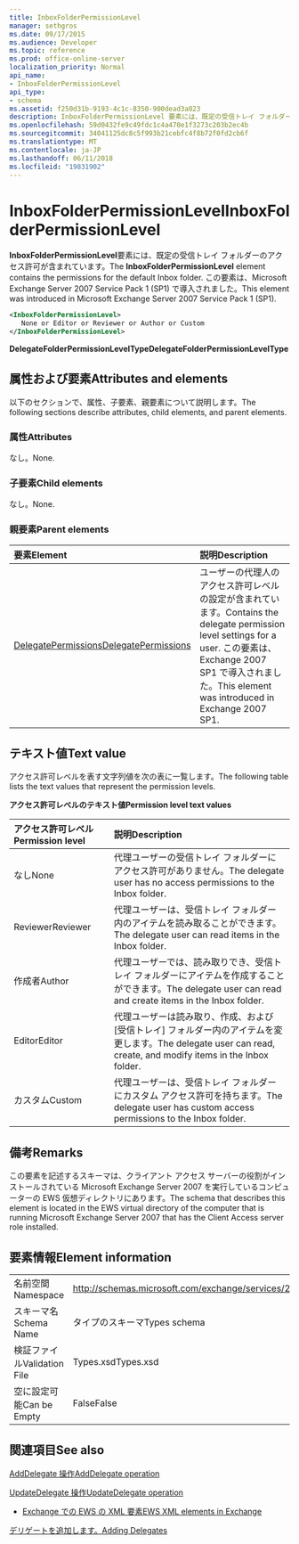 ```yaml
---
title: InboxFolderPermissionLevel
manager: sethgros
ms.date: 09/17/2015
ms.audience: Developer
ms.topic: reference
ms.prod: office-online-server
localization_priority: Normal
api_name:
- InboxFolderPermissionLevel
api_type:
- schema
ms.assetid: f250d31b-9193-4c1c-8350-900dead3a023
description: InboxFolderPermissionLevel 要素には、既定の受信トレイ フォルダーのアクセス許可が含まれています。 この要素は、Microsoft Exchange Server 2007 Service Pack 1 (SP1) で導入されました。
ms.openlocfilehash: 59d0432fe9c49fdc1c4a470e1f3273c203b2ec4b
ms.sourcegitcommit: 34041125dc8c5f993b21cebfc4f8b72f0fd2cb6f
ms.translationtype: MT
ms.contentlocale: ja-JP
ms.lasthandoff: 06/11/2018
ms.locfileid: "19831902"
---
```

# <a name="inboxfolderpermissionlevel"></a><span data-ttu-id="6c007-104">InboxFolderPermissionLevel</span><span class="sxs-lookup"><span data-stu-id="6c007-104">InboxFolderPermissionLevel</span></span>

<span data-ttu-id="6c007-105">**InboxFolderPermissionLevel**要素には、既定の受信トレイ フォルダーのアクセス許可が含まれています。</span><span class="sxs-lookup"><span data-stu-id="6c007-105">The **InboxFolderPermissionLevel** element contains the permissions for the default Inbox folder.</span></span> <span data-ttu-id="6c007-106">この要素は、Microsoft Exchange Server 2007 Service Pack 1 (SP1) で導入されました。</span><span class="sxs-lookup"><span data-stu-id="6c007-106">This element was introduced in Microsoft Exchange Server 2007 Service Pack 1 (SP1).</span></span> 
  
```xml
<InboxFolderPermissionLevel>
   None or Editor or Reviewer or Author or Custom
</InboxFolderPermissionLevel>
```

 <span data-ttu-id="6c007-107">**DelegateFolderPermissionLevelType**</span><span class="sxs-lookup"><span data-stu-id="6c007-107">**DelegateFolderPermissionLevelType**</span></span>
## <a name="attributes-and-elements"></a><span data-ttu-id="6c007-108">属性および要素</span><span class="sxs-lookup"><span data-stu-id="6c007-108">Attributes and elements</span></span>

<span data-ttu-id="6c007-109">以下のセクションで、属性、子要素、親要素について説明します。</span><span class="sxs-lookup"><span data-stu-id="6c007-109">The following sections describe attributes, child elements, and parent elements.</span></span>
  
### <a name="attributes"></a><span data-ttu-id="6c007-110">属性</span><span class="sxs-lookup"><span data-stu-id="6c007-110">Attributes</span></span>

<span data-ttu-id="6c007-111">なし。</span><span class="sxs-lookup"><span data-stu-id="6c007-111">None.</span></span>
  
### <a name="child-elements"></a><span data-ttu-id="6c007-112">子要素</span><span class="sxs-lookup"><span data-stu-id="6c007-112">Child elements</span></span>

<span data-ttu-id="6c007-113">なし。</span><span class="sxs-lookup"><span data-stu-id="6c007-113">None.</span></span>
  
### <a name="parent-elements"></a><span data-ttu-id="6c007-114">親要素</span><span class="sxs-lookup"><span data-stu-id="6c007-114">Parent elements</span></span>

|<span data-ttu-id="6c007-115">**要素**</span><span class="sxs-lookup"><span data-stu-id="6c007-115">**Element**</span></span>|<span data-ttu-id="6c007-116">**説明**</span><span class="sxs-lookup"><span data-stu-id="6c007-116">**Description**</span></span>|
|:-----|:-----|
|[<span data-ttu-id="6c007-117">DelegatePermissions</span><span class="sxs-lookup"><span data-stu-id="6c007-117">DelegatePermissions</span></span>](delegatepermissions.md) <br/> |<span data-ttu-id="6c007-118">ユーザーの代理人のアクセス許可レベルの設定が含まれています。</span><span class="sxs-lookup"><span data-stu-id="6c007-118">Contains the delegate permission level settings for a user.</span></span> <span data-ttu-id="6c007-119">この要素は、Exchange 2007 SP1 で導入されました。</span><span class="sxs-lookup"><span data-stu-id="6c007-119">This element was introduced in Exchange 2007 SP1.</span></span>  <br/> |
   
## <a name="text-value"></a><span data-ttu-id="6c007-120">テキスト値</span><span class="sxs-lookup"><span data-stu-id="6c007-120">Text value</span></span>

<span data-ttu-id="6c007-121">アクセス許可レベルを表す文字列値を次の表に一覧します。</span><span class="sxs-lookup"><span data-stu-id="6c007-121">The following table lists the text values that represent the permission levels.</span></span>
  
<span data-ttu-id="6c007-122">**アクセス許可レベルのテキスト値**</span><span class="sxs-lookup"><span data-stu-id="6c007-122">**Permission level text values**</span></span>

|<span data-ttu-id="6c007-123">**アクセス許可レベル**</span><span class="sxs-lookup"><span data-stu-id="6c007-123">**Permission level**</span></span>|<span data-ttu-id="6c007-124">**説明**</span><span class="sxs-lookup"><span data-stu-id="6c007-124">**Description**</span></span>|
|:-----|:-----|
|<span data-ttu-id="6c007-125">なし</span><span class="sxs-lookup"><span data-stu-id="6c007-125">None</span></span>  <br/> |<span data-ttu-id="6c007-126">代理ユーザーの受信トレイ フォルダーにアクセス許可がありません。</span><span class="sxs-lookup"><span data-stu-id="6c007-126">The delegate user has no access permissions to the Inbox folder.</span></span>  <br/> |
|<span data-ttu-id="6c007-127">Reviewer</span><span class="sxs-lookup"><span data-stu-id="6c007-127">Reviewer</span></span>  <br/> |<span data-ttu-id="6c007-128">代理ユーザーは、受信トレイ フォルダー内のアイテムを読み取ることができます。</span><span class="sxs-lookup"><span data-stu-id="6c007-128">The delegate user can read items in the Inbox folder.</span></span>  <br/> |
|<span data-ttu-id="6c007-129">作成者</span><span class="sxs-lookup"><span data-stu-id="6c007-129">Author</span></span>  <br/> |<span data-ttu-id="6c007-130">代理ユーザーでは、読み取りでき、受信トレイ フォルダーにアイテムを作成することができます。</span><span class="sxs-lookup"><span data-stu-id="6c007-130">The delegate user can read and create items in the Inbox folder.</span></span>  <br/> |
|<span data-ttu-id="6c007-131">Editor</span><span class="sxs-lookup"><span data-stu-id="6c007-131">Editor</span></span>  <br/> |<span data-ttu-id="6c007-132">代理ユーザーは読み取り、作成、および [受信トレイ] フォルダー内のアイテムを変更します。</span><span class="sxs-lookup"><span data-stu-id="6c007-132">The delegate user can read, create, and modify items in the Inbox folder.</span></span>  <br/> |
|<span data-ttu-id="6c007-133">カスタム</span><span class="sxs-lookup"><span data-stu-id="6c007-133">Custom</span></span>  <br/> |<span data-ttu-id="6c007-134">代理ユーザーは、受信トレイ フォルダーにカスタム アクセス許可を持ちます。</span><span class="sxs-lookup"><span data-stu-id="6c007-134">The delegate user has custom access permissions to the Inbox folder.</span></span>  <br/> |
   
## <a name="remarks"></a><span data-ttu-id="6c007-135">備考</span><span class="sxs-lookup"><span data-stu-id="6c007-135">Remarks</span></span>

<span data-ttu-id="6c007-136">この要素を記述するスキーマは、クライアント アクセス サーバーの役割がインストールされている Microsoft Exchange Server 2007 を実行しているコンピューターの EWS 仮想ディレクトリにあります。</span><span class="sxs-lookup"><span data-stu-id="6c007-136">The schema that describes this element is located in the EWS virtual directory of the computer that is running Microsoft Exchange Server 2007 that has the Client Access server role installed.</span></span>
  
## <a name="element-information"></a><span data-ttu-id="6c007-137">要素情報</span><span class="sxs-lookup"><span data-stu-id="6c007-137">Element information</span></span>

|||
|:-----|:-----|
|<span data-ttu-id="6c007-138">名前空間</span><span class="sxs-lookup"><span data-stu-id="6c007-138">Namespace</span></span>  <br/> |http://schemas.microsoft.com/exchange/services/2006/types  <br/> |
|<span data-ttu-id="6c007-139">スキーマ名</span><span class="sxs-lookup"><span data-stu-id="6c007-139">Schema Name</span></span>  <br/> |<span data-ttu-id="6c007-140">タイプのスキーマ</span><span class="sxs-lookup"><span data-stu-id="6c007-140">Types schema</span></span>  <br/> |
|<span data-ttu-id="6c007-141">検証ファイル</span><span class="sxs-lookup"><span data-stu-id="6c007-141">Validation File</span></span>  <br/> |<span data-ttu-id="6c007-142">Types.xsd</span><span class="sxs-lookup"><span data-stu-id="6c007-142">Types.xsd</span></span>  <br/> |
|<span data-ttu-id="6c007-143">空に設定可能</span><span class="sxs-lookup"><span data-stu-id="6c007-143">Can be Empty</span></span>  <br/> |<span data-ttu-id="6c007-144">False</span><span class="sxs-lookup"><span data-stu-id="6c007-144">False</span></span>  <br/> |
   
## <a name="see-also"></a><span data-ttu-id="6c007-145">関連項目</span><span class="sxs-lookup"><span data-stu-id="6c007-145">See also</span></span>



[<span data-ttu-id="6c007-146">AddDelegate 操作</span><span class="sxs-lookup"><span data-stu-id="6c007-146">AddDelegate operation</span></span>](adddelegate-operation.md)
  
[<span data-ttu-id="6c007-147">UpdateDelegate 操作</span><span class="sxs-lookup"><span data-stu-id="6c007-147">UpdateDelegate operation</span></span>](updatedelegate-operation.md)


- [<span data-ttu-id="6c007-148">Exchange での EWS の XML 要素</span><span class="sxs-lookup"><span data-stu-id="6c007-148">EWS XML elements in Exchange</span></span>](ews-xml-elements-in-exchange.md)


[<span data-ttu-id="6c007-149">デリゲートを追加します。</span><span class="sxs-lookup"><span data-stu-id="6c007-149">Adding Delegates</span></span>](http://msdn.microsoft.com/library/3a744150-66a3-4a13-9433-793603ba5038%28Office.15%29.aspx)

